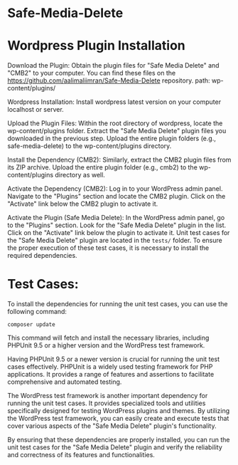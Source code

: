 # Safe-Media-Delete

Wordpress Plugin Installation
=============================

Download the Plugin: Obtain the plugin files for "Safe Media Delete" and "CMB2" to your computer. You can find these files on the https://github.com/aalimaliimran/Safe-Media-Delete repository. path: wp-content/plugins/

Wordpress Installation: Install wordpress latest version on your computer localhost or server.

Upload the Plugin Files: Within the root directory of wordpress, locate the wp-content/plugins folder. Extract the "Safe Media Delete" plugin files you downloaded in the previous step. Upload the entire plugin folders (e.g., safe-media-delete) to the wp-content/plugins directory.

Install the Dependency (CMB2): Similarly, extract the CMB2 plugin files from its ZIP archive. Upload the entire plugin folder (e.g., cmb2) to the wp-content/plugins directory as well.

Activate the Dependency (CMB2): Log in to your WordPress admin panel. Navigate to the "Plugins" section and locate the CMB2 plugin. Click on the "Activate" link below the CMB2 plugin to activate it.

Activate the Plugin (Safe Media Delete): In the WordPress admin panel, go to the "Plugins" section. Look for the "Safe Media Delete" plugin in the list. Click on the "Activate" link below the plugin to activate it.
Unit test cases for the "Safe Media Delete" plugin are located in the `tests/` folder. To ensure the proper execution of these test cases, it is necessary to install the required dependencies. 

Test Cases:
===========
To install the dependencies for running the unit test cases, you can use the following command:

```
composer update
```

This command will fetch and install the necessary libraries, including PHPUnit 9.5 or a higher version and the WordPress test framework.

Having PHPUnit 9.5 or a newer version is crucial for running the unit test cases effectively. PHPUnit is a widely used testing framework for PHP applications. It provides a range of features and assertions to facilitate comprehensive and automated testing.

The WordPress test framework is another important dependency for running the unit test cases. It provides specialized tools and utilities specifically designed for testing WordPress plugins and themes. By utilizing the WordPress test framework, you can easily create and execute tests that cover various aspects of the "Safe Media Delete" plugin's functionality.

By ensuring that these dependencies are properly installed, you can run the unit test cases for the "Safe Media Delete" plugin and verify the reliability and correctness of its features and functionalities.


